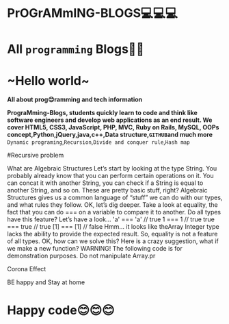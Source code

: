 # PrOGrAMmING-BLOGS💻💻💻

# All `programming` Blogs📖📖

# ~Hello world~

**All about prog😊ramming and tech information**

**PrograMming-Blogs, students quickly learn to code and think like software engineers and develop web applications as an end result. We cover HTML5, CSS3, JavaScript, PHP, MVC, Ruby on Rails, MySQL, OOPs concept,Python,jQuery,java,c++,Data structure,`GITHUB`and much more**
`Dynamic programing`,`Recursion`,`Divide and conquer rule`,`Hash map`

#Recursive problem

What are Algebraic Structures Let’s start by looking at the type String. You probably already know that you can perform certain operations on it. You can concat it with another String, you can check if a String is equal to another String, and so on. These are pretty basic stuff, right? Algebraic Structures gives us a common language of “stuff” we can do with our types, and what rules they follow. OK, let’s dig deeper. Take a look at equality, the fact that you can do === on a variable to compare it to another. Do all types have this feature? Let’s have a look… 'a' === 'a' // true 1 === 1 // true true === true // true [1] === [1] // false Hmm… it looks like theArray Integer type lacks the ability to provide the expected result. So, equality is not a feature of all types. OK, how can we solve this? Here is a crazy suggestion, what if we make a new function? WARNING! The following code is for demonstration purposes. Do not manipulate Array.pr


Corona Effect 

BE happy and Stay at home

# Happy code😊😊😊 
